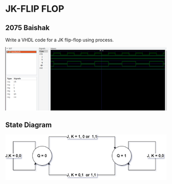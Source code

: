 <h1>JK-FLIP FLOP</h1>
<h2>2075 Baishak</h2>
<p>Write a VHDL code for a JK flip-flop using process.</p>
<img src="./JK_flipflop.png" alt="JK flip flop using process." />
<h2>State Diagram</h2>
<img src="./../stateDiagram/jkState.png" alt="State Diagram for GCD" />
